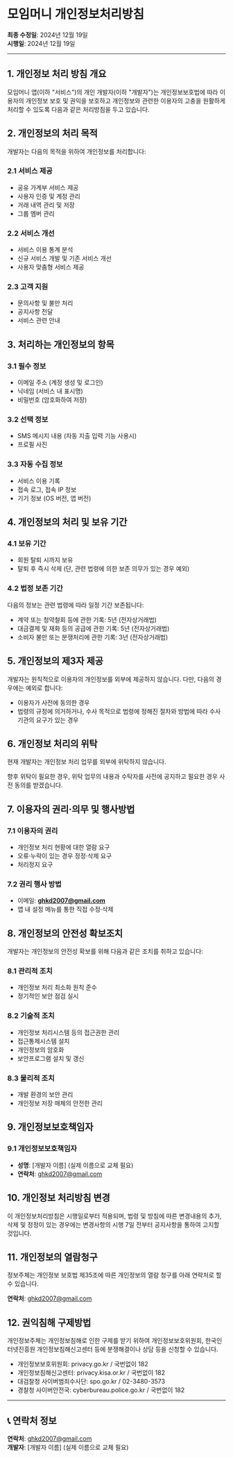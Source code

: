 # 모임머니 개인정보처리방침

**최종 수정일**: 2024년 12월 19일  
**시행일**: 2024년 12월 19일

---

## 1. 개인정보 처리 방침 개요

모임머니 앱(이하 "서비스")의 개인 개발자(이하 "개발자")는 개인정보보호법에 따라 이용자의 개인정보 보호 및 권익을 보호하고 개인정보와 관련한 이용자의 고충을 원활하게 처리할 수 있도록 다음과 같은 처리방침을 두고 있습니다.

## 2. 개인정보의 처리 목적

개발자는 다음의 목적을 위하여 개인정보를 처리합니다:

### 2.1 서비스 제공
- 공유 가계부 서비스 제공
- 사용자 인증 및 계정 관리
- 거래 내역 관리 및 저장
- 그룹 멤버 관리

### 2.2 서비스 개선
- 서비스 이용 통계 분석
- 신규 서비스 개발 및 기존 서비스 개선
- 사용자 맞춤형 서비스 제공

### 2.3 고객 지원
- 문의사항 및 불만 처리
- 공지사항 전달
- 서비스 관련 안내

## 3. 처리하는 개인정보의 항목

### 3.1 필수 정보
- 이메일 주소 (계정 생성 및 로그인)
- 닉네임 (서비스 내 표시명)
- 비밀번호 (암호화하여 저장)

### 3.2 선택 정보
- SMS 메시지 내용 (자동 지출 입력 기능 사용시)
- 프로필 사진

### 3.3 자동 수집 정보
- 서비스 이용 기록
- 접속 로그, 접속 IP 정보
- 기기 정보 (OS 버전, 앱 버전)

## 4. 개인정보의 처리 및 보유 기간

### 4.1 보유 기간
- 회원 탈퇴 시까지 보유
- 탈퇴 후 즉시 삭제 (단, 관련 법령에 의한 보존 의무가 있는 경우 예외)

### 4.2 법정 보존 기간
다음의 정보는 관련 법령에 따라 일정 기간 보존됩니다:
- 계약 또는 청약철회 등에 관한 기록: 5년 (전자상거래법)
- 대금결제 및 재화 등의 공급에 관한 기록: 5년 (전자상거래법)
- 소비자 불만 또는 분쟁처리에 관한 기록: 3년 (전자상거래법)

## 5. 개인정보의 제3자 제공

개발자는 원칙적으로 이용자의 개인정보를 외부에 제공하지 않습니다. 다만, 다음의 경우에는 예외로 합니다:

- 이용자가 사전에 동의한 경우
- 법령의 규정에 의거하거나, 수사 목적으로 법령에 정해진 절차와 방법에 따라 수사기관의 요구가 있는 경우

## 6. 개인정보 처리의 위탁

현재 개발자는 개인정보 처리 업무를 외부에 위탁하지 않습니다.

향후 위탁이 필요한 경우, 위탁 업무의 내용과 수탁자를 사전에 공지하고 필요한 경우 사전 동의를 받겠습니다.

## 7. 이용자의 권리·의무 및 행사방법

### 7.1 이용자의 권리
- 개인정보 처리 현황에 대한 열람 요구
- 오류·누락이 있는 경우 정정·삭제 요구
- 처리정지 요구

### 7.2 권리 행사 방법
- 이메일: **ghkd2007@gmail.com**
- 앱 내 설정 메뉴를 통한 직접 수정·삭제

## 8. 개인정보의 안전성 확보조치

개발자는 개인정보의 안전성 확보를 위해 다음과 같은 조치를 취하고 있습니다:

### 8.1 관리적 조치
- 개인정보 처리 최소화 원칙 준수
- 정기적인 보안 점검 실시

### 8.2 기술적 조치
- 개인정보 처리시스템 등의 접근권한 관리
- 접근통제시스템 설치
- 개인정보의 암호화
- 보안프로그램 설치 및 갱신

### 8.3 물리적 조치
- 개발 환경의 보안 관리
- 개인정보 저장 매체의 안전한 관리

## 9. 개인정보보호책임자

### 9.1 개인정보보호책임자
- **성명**: [개발자 이름] (실제 이름으로 교체 필요)
- **연락처**: ghkd2007@gmail.com

## 10. 개인정보 처리방침 변경

이 개인정보처리방침은 시행일로부터 적용되며, 법령 및 방침에 따른 변경내용의 추가, 삭제 및 정정이 있는 경우에는 변경사항의 시행 7일 전부터 공지사항을 통하여 고지할 것입니다.

## 11. 개인정보의 열람청구

정보주체는 개인정보 보호법 제35조에 따른 개인정보의 열람 청구를 아래 연락처로 할 수 있습니다.

**연락처**: ghkd2007@gmail.com

## 12. 권익침해 구제방법

개인정보주체는 개인정보침해로 인한 구제를 받기 위하여 개인정보보호위원회, 한국인터넷진흥원 개인정보침해신고센터 등에 분쟁해결이나 상담 등을 신청할 수 있습니다.

- 개인정보보호위원회: privacy.go.kr / 국번없이 182
- 개인정보침해신고센터: privacy.kisa.or.kr / 국번없이 182
- 대검찰청 사이버범죄수사단: spo.go.kr / 02-3480-3573
- 경찰청 사이버안전국: cyberbureau.police.go.kr / 국번없이 182

---

## 📞 연락처 정보

**연락처**: ghkd2007@gmail.com  
**개발자**: [개발자 이름] (실제 이름으로 교체 필요)
